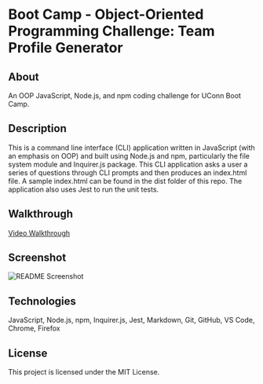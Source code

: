 # Boot Camp - Object-Oriented Programming Challenge: Team Profile Generator

## About

An OOP JavaScript, Node.js, and npm coding challenge for UConn Boot Camp.

## Description

This is a command line interface (CLI) application written in JavaScript (with an emphasis on OOP) and built using Node.js and npm, particularly the file system module and Inquirer.js package. This CLI application asks a user a series of questions through CLI prompts and then produces an index.html file. A sample index.html can be found in the dist folder of this repo. The application also uses Jest to run the unit tests.

## Walkthrough

[Video Walkthrough](https://watch.screencastify.com/v/8N58iAYUFlpdqzCy83cB)

## Screenshot

![README Screenshot](/assets/screenshot.gif)

## Technologies

JavaScript, Node.js, npm, Inquirer.js, Jest, Markdown, Git, GitHub, VS Code, Chrome, Firefox

## License

This project is licensed under the MIT License.
